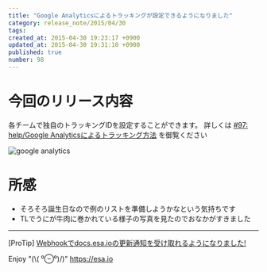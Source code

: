 ```yaml
---
title: "Google Analyticsによるトラッキングが設定できるようになりました"
category: release_note/2015/04/30
tags: 
created_at: 2015-04-30 19:23:17 +0900
updated_at: 2015-04-30 19:31:10 +0900
published: true
number: 98
---
```


# 今回のリリース内容

各チームで独自のトラッキングIDを設定することができます。
詳しくは [#97:  help/Google Analyticsによるトラッキング方法](/posts/97) を御覧ください

![google analytics](https://img.esa.io/uploads/production/attachments/105/2015/04/30/1/35321926-eaad-4a9f-858a-9c5350fa7a74.png)

# 所感

- そろそろ誕生日なので例のリストを準備しようかなという気持ちです
- TLでうにが牛肉に巻かれている様子の写真を見たのでおなかがすきました

---
[ProTip] [Webhookでdocs.esa.ioの更新通知を受け取れるようになりました!](/posts/73) 

Enjoy "(\\( ⁰⊖⁰)/)"
https://esa.io
